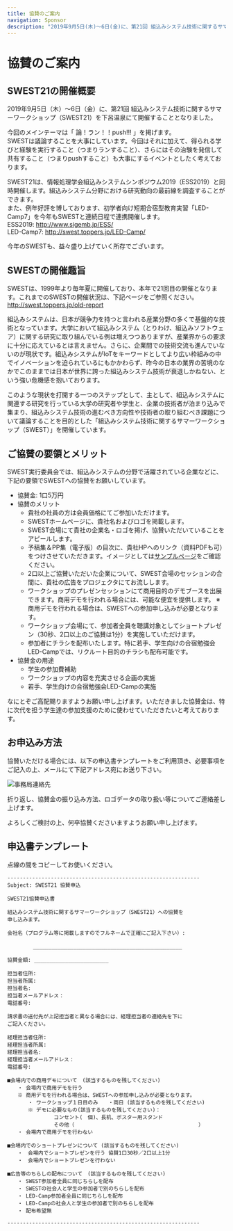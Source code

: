 ```yaml
---
title: 協賛のご案内
navigation: Sponsor
description: "2019年9月5日(木)〜6日(金)に、第21回 組込みシステム技術に関するサマーワークショップ(SWEST21)を下呂温泉にて開催することとなりました。SWESTは、1999年より毎年夏に開催しており、本年で21回目の開催となります。今年のSWESTも、益々盛り上げていく所存でございます。なにとぞご高配賜りますようお願い申し上げます。いただきました協賛金は次代を担う学生達の参加支援のために使わせていただきたいと考えております。"
---
```

# 協賛のご案内

<!---
<font color="red">2019年9月5日(木)〜6日(金)に開催予定のSWEST21に関する協賛のご案内は準備中です。しばしお待ちください。</font>
-->

## SWEST21の開催概要

2019年9月5日（木）〜6日（金）に、第21回 組込みシステム技術に関するサマーワークショップ（SWEST21）を下呂温泉にて開催することとなりました。

今回のメインテーマは「 論！ラン！！push!!! 」を掲げます。  
SWESTは議論することを大事にしています。今回はそれに加えて、得られる学びと経験を実行すること（つまりランすること）、さらにはその治験を発信して共有すること（つまりpushすること）も大事にするイベントとしたく考えております。

SWEST21は、情報処理学会組込みシステムシンポジウム2019（ESS2019）と同時開催します。組込みシステム分野における研究動向の最前線を調査することができます。  
また、例年好評を博しております、初学者向け短期合宿型教育実習「LED-Camp7」を今年もSWESTと連続日程で連携開催します。  
ESS2019: http://www.sigemb.jp/ESS/  
LED-Camp7: http://swest.toppers.jp/LED-Camp/


今年のSWESTも、益々盛り上げていく所存でございます。

## SWESTの開催趣旨

SWESTは、1999年より毎年夏に開催しており、本年で21回目の開催となります。これまでのSWESTの開催状況は、下記ページをご参照ください。  
http://swest.toppers.jp/old-report

組込みシステムは、日本が競争力を持つと言われる産業分野の多くで基盤的な技術となっています。大学において組込みシステム（とりわけ、組込みソフトウェア）に関する研究に取り組んでいる例は増えつつありますが、産業界からの要求に十分に応えているとは言えません。さらに、企業間での技術交流も進んでいないのが現状です。組込みシステムがIoTをキーワードとしてより広い枠組みの中でイノベーションを迫られているにもかかわらず、昨今の日本の業界の苦境のなかでこのままでは日本が世界に誇った組込みシステム技術が衰退しかねない、という強い危機感を抱いております。

このような現状を打開する一つのステップとして、主として、組込みシステムに関連する研究を行っている大学の研究者や学生と、企業の技術者が泊まり込みで集まり、組込みシステム技術の進むべき方向性や技術者の取り組むべき課題について議論することを目的とした「組込みシステム技術に関するサマーワークショップ（SWEST）」を開催しています。


## ご協賛の要領とメリット

SWEST実行委員会では、組込みシステムの分野で活躍されている企業などに、下記の要領でSWESTへの協賛をお願いしています。

* 協賛金: 1口5万円
* 協賛のメリット
  * 貴社の社員の方は会員価格にてご参加いただけます。
  * SWESTホームページに、貴社名およびロゴを掲載します。
  * SWEST会場にて貴社の企業名・ロゴを掲げ、協賛いただいていることをアピールします。
  * 予稿集＆PP集（電子版）の目次に、貴社HPへのリンク（資料PDFも可）をつけさせていただきます。イメージとしては<a href="https://swest.toppers.jp/proceedings_sample/top.html" target="_blank">サンプルページ</a>をご確認ください。
  * 2口以上ご協賛いただいた企業について、SWEST会場のセッションの合間に、貴社の広告をプロジェクタにてお流しします。
  * ワークショップのプレゼンセッションにて商用目的のデモブースを出展できます。商用デモを行われる場合には、可能な便宜を提供します。
    ※ 商用デモを行われる場合は、SWESTへの参加申し込みが必要となります。
  * ワークショップ会場にて、参加者全員を聴講対象としてショートプレゼン（30秒、2口以上のご協賛は1分）を実施していただけます。
  * 参加者にチラシを配布いたします。特に若手、学生向けの合宿勉強会LED-Campでは、リクルート目的のチラシも配布可能です。
* 協賛金の用途
  * 学生の参加費補助
  * ワークショップの内容を充実させる企画の実施
  * 若手、学生向けの合宿勉強会LED-Campの実施

なにとぞご高配賜りますようお願い申し上げます。いただきました協賛金は、特に次代を担う学生達の参加支援のために使わせていただきたいと考えております。

## お申込み方法

協賛いただける場合には、以下の申込書テンプレートをご利用頂き、必要事項をご記入の上、メールにて下記アドレス宛にお送り下さい。

![事務局連絡先](../images/secretariat21.jpg)

折り返し、協賛金の振り込み方法、ロゴデータの取り扱い等についてご連絡差し上げます。

よろしくご検討の上、何卒協賛くださいますようお願い申し上げます。

## 申込書テンプレート

点線の間をコピーしてお使いください。

```
--------------------------------------------------------------
Subject: SWEST21 協賛申込

SWEST21協賛申込書

組込みシステム技術に関するサマーワークショップ（SWEST21）への協賛を
申し込みます。

会社名（プログラム等に掲載しますのでフルネームで正確にご記入下さい）:

　　　　　________________________________________________

協賛金額: ________________________

担当者住所: 
担当者所属: 
担当者名:
担当者メールアドレス：
電話番号: 

請求書の送付先が上記担当者と異なる場合には、経理担当者の連絡先を下に
ご記入ください。

経理担当者住所: 
経理担当者所属: 
経理担当者名: 
経理担当者メールアドレス：
電話番号: 

■会場内での商用デモについて　(該当するものを残してください)
　　・ 会場内で商用デモを行う
　　※ 商用デモを行われる場合は、SWESTへの参加申し込みが必要となります。
　　　　・ ワークショップ１日目のみ　　・両日 (該当するものを残してください)
　　　　※ デモに必要なもの(該当するものを残してください)：
　　　　　　　　　コンセント(　個)、長机、ポスター用スタンド
　　　　　　　　　その他（                                        ）
　　・ 会場内で商用デモを行わない

■会場内でのショートプレゼンについて (該当するものを残してください)
　　・　会場内でショートプレゼンを行う 協賛1口30秒／2口以上1分
　　・　会場内でショートプレゼンを行わない

■広告等のちらしの配布について　(該当するものを残してください)
　　・ SWEST参加者全員に同じちらしを配布
　　・ SWESTの社会人と学生の参加者で別のちらしを配布
　　・ LED-Camp参加者全員に同じちらしを配布
　　・ LED-Campの社会人と学生の参加者で別のちらしを配布
　　・ 配布希望無

--------------------------------------------------------------
```

